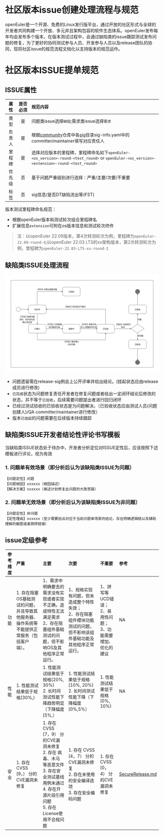 # 社区版本issue创建处理流程与规范
openEuler是一个开源、免费的Linux发行版平台，通过开放的社区形式与全球的开发者共同构建一个开放、多元并且架构包容的软件生态体系。openEuler发布每年均会发布多个版本，在版本测试过程中，会通过缺陷类的issue跟踪测试发布问题的修复，为了更好的协同测试参与人员、开发参与人员以及release团队的协同，现将社区issue的规范流程文档化以支持版本的规范运作。

# 社区版本ISSUE提单规范
## ISSUE属性
|属性|是否必须|规范内容|
|:-:|:-:|:-|
|类型|是|问题类issue选择`缺陷`;需求类issue选择`需求`|
|负责人|是|根据[community](https://gitee.com/openeuler/community)仓库中各[sig](https://gitee.com/openeuler/community/tree/master/sig)目录sig-info.yaml中的committer/maintainer填写对应责任人|
|里程碑|是|选择对应版本的里程碑，里程碑命名如下`openEuler-<os_version>-round-<test_round>` or `openEuler-<os_version>-<extension>-round-<test_round>`|
|优先级|否|基于问题严重级别进行选择：严重/主要/次要/不重要|
|标签|否|sig信息/是否DT缺陷流出等(FST)|

版本测试里程碑命名规范：
- 根据openEuler版本和测试轮次组合里程碑名
- 扩展信息`extension`可附在os版本信息和测试轮次终件
> 注：以openEuler 22.09版本，第4次转测轮次为例，里程碑为`openEuler-22.09-round-4`;以openEuler 22.03 LTS的xx架构版本，第2次转测轮次为例，里程碑为`openEuler-22.03-LTS-xx-round-2`

## 缺陷类ISSUE处理流程

![缺陷类ISSUE处理流程](./缺陷类ISSUE处理流程.png)

- 问题遗留需在release-sig例会上公开评审并给出结论。(挂起状态应由release成员进行修改)
- `已完成`状态为问题修复责任开发者在修复问题或者给出一定闭环结论后修改的状态，并不等于`已验收`，后续需要问题提出者进行回归闭环
- 已经过测试验收的已验收状态是为问题解决。（已验收状态应由测试人员(问题创建人)/QA committer/maintainer进行修改）
- 版本`已挂起`的问题需要在后续版本持续跟踪

## 缺陷类ISSUE开发者结论性评论书写模板
当缺陷类ISSUE状态处于待办中，开发者分析定位对ISSUE定性后，应该按照下述模板进行评论，视为有效
### 1. 问题单有效场景（即分析后认为该缺陷类ISSUE为问题）
```
【问题定性】问题
【问题根因】xxxxxx（根因描述）
【解决方案】xxxxxx（阐述计划修复此问题的大致思路）
```
### 2. 问题单无效场景（即分析后认为该缺陷类ISSUE为非问题）
```
【问题定性】非问题
【定性理由】xxxxxx（至少需要给出对应于当前问题单场景的结论，存在明确逻辑链以及辅助理解的截图或者跳转链接）
```
## issue定级参考

| 参考维度 | 严重 | 主要 | 次要 | 不重要 | 参考 |
| :-:| :- | :- | :- | :- | :- |
| 功能 | 1. 存在阻塞OS基础测试的问题，并且导致其他服务器、操作系统等不能提供正常服务（包括客户端）。  | 1、需求中明确要去的需求没有实现或者实现不正确，造成特性无法满足需求<br>2、存在阻塞组件基础测试的问题，但不影响OS及其他程序正常运行。 | 1、规格实现有问题，但未造成整个特性失效；<br>2、存在阻塞组件模块功能测试的问题，但不影响该组件基础功能及其他程序正常运行。 | 1、拼写等UCD错误；2、易用性问题；<br>3、功能需要增加、优化的建议 | NA |
| 性能 | 1. 性能测试结果低于规格[30%,) | 1. 性能测试结果低于规格[20%, 30%)<br>2. 长时间测试性能下降趋势明显（下降幅度[5%,） | 1. 性能测试结果低于规格[10%, 20%)<br>2. 长时间测试性能下降（下降幅度[0%,5%） | 1. 性能测试结果低于规格[0%, 10%) | NA |
| 安全 | 1. 存在 CVSS [9，） 分的CVE漏洞未修复 | 1. 存在 CVSS [7，9） 分的CVE漏洞未修复<br>2. 存在 病毒、木马 等恶意文件<br>3. 存在安全测试基线用例未通过<br>4. 存在开源片段引用问题<br>5. 存在License使用不合规问题 | 1. 存在 CVSS [4，7） 分的CVE漏洞未修复<br>2. 存在未使用的安全编译选项<br>3. 存在安全编码问题 | 1. 存在 CVSS [0，4） 分的CVE漏洞未修复 | [SecureRelease.md](https://gitee.com/openeuler/security-committee/blob/master/guide/SecureRelease.md) |
